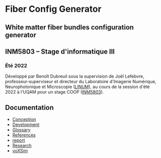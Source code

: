 # Fiber Config Generator

## White matter fiber bundles configuration generator


## INM5803 – Stage d'informatique III

### Été 2022

Développé par Benoît Dubreuil sous la supervision de Joël Lefebvre, professeur-superviseur et directeur du Laboratoire
d'Imagerie Numérique, Neurophotonique et Microscopie ([LINUM](https://linum.info.uqam.ca/)), au cours de la session
d'été 2022 à l'UQAM pour un stage COOP ([INM5803](https://etudier.uqam.ca/cours?sigle=INM5803)).


## Documentation

- [Conception](doc/conception.md)
- [Development](doc/development.md)
- [Glossary](doc/glossary.md)
- [References](doc/references.md)
- [report](report/2022_inm5803_benoit_dubreuil.pdf)
- [Research](doc/research.md)
- [voXSim](doc/voxsim.md)
